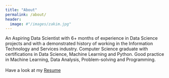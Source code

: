 ```yaml
---
title: "About"
permalink: /about/
header:
  image: #"/images/zakim.jpg"
---
```


An Aspiring Data Scientist with 6+ months of experience in Data Science projects and with a demonstrated history of working in the Information Technology and Services industry. Computer Science graduate with certifications in Data Science, Machine Learning and Python. Good practice in Machine Learning, Data Analysis, Problem-solving and Programming. <br><br>
Have a look at my [Resume](/_pages/resume.html) <br>